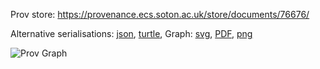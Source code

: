 
Prov store: https://provenance.ecs.soton.ac.uk/store/documents/76676/
	
Alternative serialisations: [json](https://provenance.ecs.soton.ac.uk/store/documents/76676.json), [turtle](https://provenance.ecs.soton.ac.uk/store/documents/76676.ttl), 
Graph: [svg](https://provenance.ecs.soton.ac.uk/store/documents/76676.svg), [PDF](https://provenance.ecs.soton.ac.uk/store/documents/76676.pdf), [png](https://provenance.ecs.soton.ac.uk/store/documents/76676.png)

![Prov Graph](https://provenance.ecs.soton.ac.uk/store/documents/76676.png)

		